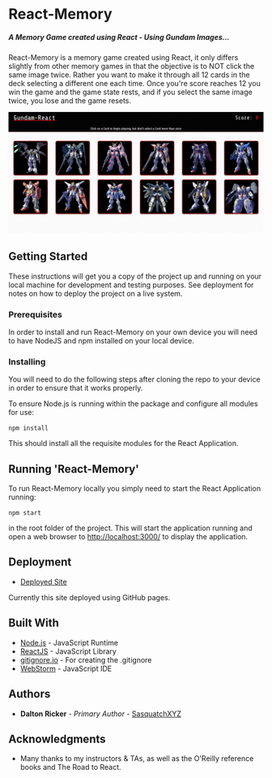 # React-Memory
##### A Memory Game created using React - Using Gundam Images...

React-Memory is a memory game created using React, it only differs slightly from other memory games in that the objective is to NOT click the same image twice.  Rather you want to make it through all 12 cards in the deck selecting a different one each time.  Once you're score reaches 12 you win the game and the game state rests, and if you select the same image twice, you lose and the game resets.

![Screenshot](./gundam-react.png)

## Getting Started

These instructions will get you a copy of the project up and running on your local machine for development and testing purposes.  See deployment for notes on how to deploy the project on a live system.

### Prerequisites

In order to install and run React-Memory on your own device you will need to have NodeJS and npm installed on your local device.

### Installing

You will need to do the following steps after cloning the repo to your device in order to ensure that it works properly.

To ensure Node.js is running within the package and configure all modules for use:

```
npm install
```

This should install all the requisite modules for the React Application.

## Running 'React-Memory'

To run React-Memory locally you simply need to start the React Application running:

```
npm start
```

in the root folder of the project.  This will start the application running and open a web browser to [http://localhost:3000/](http://localhost:3000/) to display the application.

## Deployment

* [Deployed Site](https://sasquatchxyz.github.io/React-Memory/)

Currently this site deployed using GitHub pages.

## Built With

* [Node.js](https://nodejs.org/en/) - JavaScript Runtime
* [ReactJS](https://reactjs.org/) - JavaScript Library
* [gitignore.io](https://www.gitignore.io/) - For creating the .gitignore
* [WebStorm](https://www.jetbrains.com/webstorm/) - JavaScript IDE

## Authors

* **Dalton Ricker** - *Primary Author* - [SasquatchXYZ](https://github.com/SasquatchXYZ)

## Acknowledgments
* Many thanks to my instructors & TAs, as well as the O'Reilly reference books and The Road to React.

